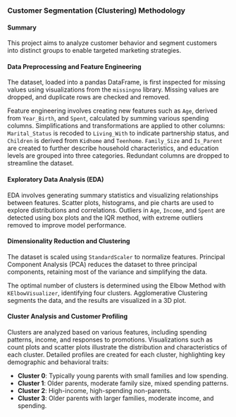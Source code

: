 ### Customer Segmentation (Clustering) Methodology

#### Summary

This project aims to analyze customer behavior and segment customers into distinct groups to enable targeted marketing strategies.

#### Data Preprocessing and Feature Engineering
The dataset, loaded into a pandas DataFrame, is first inspected for missing values using visualizations from the `missingno` library. Missing values are dropped, and duplicate rows are checked and removed.

Feature engineering involves creating new features such as `Age`, derived from `Year_Birth`, and `Spent`, calculated by summing various spending columns. Simplifications and transformations are applied to other columns: `Marital_Status` is recoded to `Living_With` to indicate partnership status, and `Children` is derived from `Kidhome` and `Teenhome`. `Family_Size` and `Is_Parent` are created to further describe household characteristics, and education levels are grouped into three categories. Redundant columns are dropped to streamline the dataset.

#### Exploratory Data Analysis (EDA)
EDA involves generating summary statistics and visualizing relationships between features. Scatter plots, histograms, and pie charts are used to explore distributions and correlations. Outliers in `Age`, `Income`, and `Spent` are detected using box plots and the IQR method, with extreme outliers removed to improve model performance.

#### Dimensionality Reduction and Clustering
The dataset is scaled using `StandardScaler` to normalize features. Principal Component Analysis (PCA) reduces the dataset to three principal components, retaining most of the variance and simplifying the data.

The optimal number of clusters is determined using the Elbow Method with `KElbowVisualizer`, identifying four clusters. Agglomerative Clustering segments the data, and the results are visualized in a 3D plot.

#### Cluster Analysis and Customer Profiling
Clusters are analyzed based on various features, including spending patterns, income, and responses to promotions. Visualizations such as count plots and scatter plots illustrate the distribution and characteristics of each cluster. Detailed profiles are created for each cluster, highlighting key demographic and behavioral traits:
- **Cluster 0**: Typically young parents with small families and low spending.
- **Cluster 1**: Older parents, moderate family size, mixed spending patterns.
- **Cluster 2**: High-income, high-spending non-parents.
- **Cluster 3**: Older parents with larger families, moderate income, and spending.
